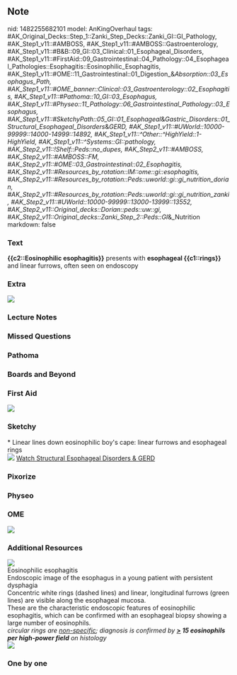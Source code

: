 ## Note
nid: 1482255682101
model: AnKingOverhaul
tags: #AK_Original_Decks::Step_1::Zanki_Step_Decks::Zanki_GI::GI_Pathology, #AK_Step1_v11::#AMBOSS, #AK_Step1_v11::#AMBOSS::Gastroenterology, #AK_Step1_v11::#B&B::09_GI::03_Clinical::01_Esophageal_Disorders, #AK_Step1_v11::#FirstAid::09_Gastrointestinal::04_Pathology::04_Esophageal_Pathologies::Esophagitis::Eosinophilic_Esophagitis, #AK_Step1_v11::#OME::11_Gastrointestinal::01_Digestion_&_Absorption::03_Esophagus_Path, #AK_Step1_v11::#OME_banner::Clinical::03_Gastroenterology::02_Esophagitis, #AK_Step1_v11::#Pathoma::10_GI::03_Esophagus, #AK_Step1_v11::#Physeo::11_Pathology::06_Gastrointestinal_Pathology::03_Esophagus, #AK_Step1_v11::#SketchyPath::05_GI::01_Esophageal_&_Gastric_Disorders::01_Structural_Esophageal_Disorders_&_GERD, #AK_Step1_v11::#UWorld::10000-99999::14000-14999::14892, #AK_Step1_v11::^Other::^HighYield::1-HighYield, #AK_Step1_v11::^Systems::GI::pathology, #AK_Step2_v11::!Shelf::Peds::no_dupes, #AK_Step2_v11::#AMBOSS, #AK_Step2_v11::#AMBOSS::FM, #AK_Step2_v11::#OME::03_Gastrointestinal::02_Esophagitis, #AK_Step2_v11::#Resources_by_rotation::IM::ome::gi::esophagitis, #AK_Step2_v11::#Resources_by_rotation::Peds::uworld::gi::gi_nutrition_dorian, #AK_Step2_v11::#Resources_by_rotation::Peds::uworld::gi::gi_nutrition_zanki, #AK_Step2_v11::#UWorld::10000-99999::13000-13999::13552, #AK_Step2_v11::Original_decks::Dorian::peds::uw::gi, #AK_Step2_v11::Original_decks::Zanki_Step_2::Peds::GI_&_Nutrition
markdown: false

### Text
<div>
  <b>{{c2::Eosinophilic esophagitis}}</b> presents with
  <b>esophageal {{c1::rings}}</b> and linear furrows, often seen on
  endoscopy
</div>

### Extra
<img src="220px-Multi_ring_esophagus.jpg" draggable="false">

### Lecture Notes


### Missed Questions


### Pathoma


### Boards and Beyond


### First Aid
<img src="tmpe3iXZ5.png">

### Sketchy
<div>
  * Linear lines down eosinophilic boy's cape: linear furrows and
  esophageal rings
</div><img src="Zoverall%20picture%20(36)_1566160514431.jpg">
<a href=
"https://dashboard.sketchy.com/study/medical/courses/medical-pathophysiology/units/medical-pathophysiology-gi/videos/medical-pathophysiology-gi-esophageal-and-gastric-disorders-structural-esophageal-disorders-and-gerd?utm_source=anki&utm_medium=partnership&utm_campaign=february_update&utm_content=medical">
Watch Structural Esophageal Disorders & GERD</a>

### Pixorize


### Physeo


### OME
<div class="ome-widget">
  <a href=
  "https://onlinemeded.org/spa/gastroenterology/esophagitis/acquire?ref=anki">
  <img src="_OME_AnkiFlashcards_Lesson_5.png"></a>
</div>

### Additional Resources
<img src="5b8010c2081ac.jpg" class="resizer">
<div>
  <div>
    <div>
      Eosinophilic esophagitis
    </div>
  </div>
  <div>
    <div>
      <div>
        Endoscopic image of the esophagus in a young patient with
        persistent dysphagia
      </div>
      <div>
        Concentric white rings (dashed lines) and linear,
        longitudinal furrows (green lines) are visible along the
        esophageal mucosa.
      </div>
      <div>
        These are the characteristic endoscopic features of
        eosinophilic esophagitis, which can be confirmed with an
        esophageal biopsy showing a large number of eosinophils.
      </div>
    </div>
  </div>
</div>
<div>
  <i>circular rings are <u>non-specific</u>; diagnosis is confirmed
  by <b><u>></u> 15 eosinophils per high-power field</b> on
  histology</i>
</div>
<div>
  <div><img class="resizer" src="EE.png" style=""></div>
</div>

### One by one

